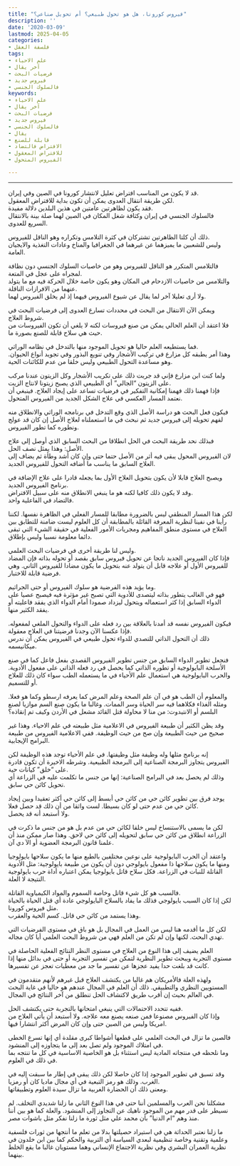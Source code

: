 ```yaml
---
title: "فيروس كورونا، هل هو تحول طبيعي؟ أم تحويل صناعي؟"
description: ''
date: '2020-03-09'
lastmod: 2025-04-05
categories:
- فلسفة العقل
tags:
- علم الاحياء
- آخر يقال
- فرضيات البحث
- فيروس جديد
- فالسلوك الجنسي
keywords:
- علم الاحياء
- آخر يقال
- فرضيات البحث
- فيروس جديد
- فالسلوك الجنسي
- يقال
- قابلة للصنع
- الافتراض فالتضاد
- للافتراض المعقول
- الفيروس المتحول

---
```

****

قد لا يكون من المناسب افتراض تعليل لانتشار كورونا في الصين وفي إيران.  
لكن طريقة انتقال العدوى يمكن أن تكون بداية للافتراض المعقول.  
فقد يكون لظاهرتين عامتين في هذين البلدين دلالة مفيدة.  
فالسلوك الجنسي في إيران وكثافة شغل المكان في الصين لهما صلة بينة بالانتقال السريع للعدوى.

ذلك أن كلتا الظاهرتين تشتركان في كثرة التلامس وتكراره وهو الناقل للفيروس.  
وليس للشعبين ما يميزهما عن غيرهما في الجغرافيا والمناخ وعادات التغذية والايجيان العامة.

فالتلامس المتكرر هو الناقل للفيروس وهو من خاصيات السلوك الجنسي دون نظافة لمجراه على عجل في المتعة.  
والتلامس من خاصيات الازدحام في المكان وهو يكون خاصة خلال الحركة فيه مع ما يتولد عنهما من الافرازات الناقلة.  
ولا أرى تعليلا آخر لما يقال عن شيوع الفيروس فيهما إذ لم يخلق الفيروس لهما.

ويمكن الآن الانتقال من البحث في محددات تسارع العدوى إلى فرضيات البحث في شروط العلاج.  
فلا اعتقد أن العلم الحالي يمكن من صنع فيروسات لكنه لا يلغي أن تكون الفيروسات من حيث هي سلاح قابلة للصنع بصورة ما.

فما يستطيعه العلم حاليا هو تحويل الموجود منها بالتدخل في نظامه الوراثي.  
وهذا أمر يطبقه كل مزارع في تركيب الأشجار وفي تنويع البذور وفي تجويد أنواع الحيوان. وهو مساعدة التحول الطبيعي وليس خلقا من عدم للكائنات الحية.

ولما كنت ابن مزارع فإني قد جربت ذلك على تكريب الأشجار وكل الزيتون عندنا مركب على الزيتون “الجالي” أي الطبيعي الذي يصبح زيتونا لانتاج الزيت.  
فإذا فهمنا ذلك فهمنا إمكانية التفكير في فرضيات تساعد على إيجاد العلاج. فينبغي أن نعتمد المسار العكسي في علاج الشكل الجديد من الفيروس المتحول.

فيكون فعل البحث هو دراسة الأصل الذي وقع التدخل في برنامجه الوراثي والانطلاق منه لفهم تحويله إلى فيروس جديد ثم نبحث في ما استعملناه لعلاج الأصل إن كان قد عولج ونطوره كما تطور الفيروس.

فبذلك نحد طريقة البحث في الحل انطلاقا من البحث السابق الذي أوصل إلى علاج الأصل: وهذا يمثل نصف الحل.  
لان الفيروس المحول يبقى فيه أثر من الأصل حتما حتى وإن كان أشد وطأة ثم يضاف إلى العلاج السابق ما يناسب ما أضافه التحول للفيروس الجديد.

ويصبح العلاج قابلا لأن يكون بتحويل العلاج الأول بما يجعله قادرا على علاج الإضافة في برنامج الفيروس الجديد.  
وقد لا يكون ذلك كافيا لكنه هو ما ينبغي الانطلاق منه على سبيل الافتراض.  
فالتضاد في الفاعلية واحد.

لكن هذا المسار المنطقي ليس بالضرورة مطابقا للمسار الفعلي في الظاهرة نفسها. لكننا رأينا في نفينا لنظرية المعرفة القائلة بالمطابقة أن كل العلوم ليست ضامنة للتطابق بين العلاج في مستوى منطق المفاهيم ومجريات الأمور الفعلية في حقيقة الشيء التي تبقى دائما معلومة نسبيا وليس بإطلاق.

وليس لنا طريقة أخرى في فرضيات البحث العلمي.  
فإذا كان الفيروس الجديد ناتجا عن تحويل فيروس سابق بقصد أو تحوله بذاته فإن المضاد للفيروس الأول أو علاجه قابل أن يتولد عنه بتحويل ما يكون مضادا للفيروس الثاني. وهي فرضية قابلة للاختبار.

وما يؤيد هذه الفرضية هو سلوك الفيروس أو حتى الجراثيم.  
فهو في الغالب يتطور بذاته ليتصدى للأدوية التي تصبح غير مؤثرة فيه فيصبح عصيا على الدواء السابق إذا كثر استعماله ويتحول ليزداد صمودا أمام الدواء الذي يفقد فاعليته أو يفقد الكثير منها.

فيكون الفيروس نفسه قد أمدنا بالعلاقة بين رد فعله على الدواء والتحول الملغي لمفعوله. فإذا عكسنا الآن وجدنا فرضيتنا في العلاج معقولة.  
ذلك أن التحول الذاتي للتصدي للدواء تحول طبيعي في الفيروس يمكن أن ندرس ميكانيسمه.

فنجعل تطوير الدواء السابق من جنس تطوير الفيروس القصدي بفعل فاعل كما في صنع الأسلحة البايولوجية أو تطوره الذاتي كما يحصل في رد فعله الذاتي على مفعول الأدوية. والحرب البايولوجية هي استعمال علم الأحياء في ما يستعمله الطب سواء كان ذلك للعلاج أو للتسميم.

والمعلوم أن الطب هو في آن علم الصحة وعلم المرض كما يعرفه ارسطو وكما هو فعلا. ومثله الغذاء فكلاهما فيه سر الحياة وسر الممات. وغالبا ما يكون صنع السم موازيا لصنع البلسم أو الانتيدوت: من منا لا محاولة قتل القائد مشعل في الأردن وكيف تم إنقاذه؟

وقد يظن الكثير أن طبيعة الفيروس في الاعلامية مثل طبيعته في علم الاحياء. وهذا غير صحيح من حيث الطبيعة وإن صح من حيث الوظيفة. ففي الاعلامية الفيروس من طبيعة البرامج الإيجابية.

إنه برنامج مثلها وله وظيفة مثل وظيفتها. في علم الأحياء توجد هذه الوظيفة لكن الفيروس يتجاوز البرمجة الصناعية إلى البرمجة الطبيعية. وشرطه الاخيرة أن تكون قادرة على “خلق” كيانات حية.  
وذلك لم يحصل بعد في البرامج الصناعية: إنها من جنس ما تكلمت عليه في الزراعة أي تحويل كائن حي سابق.

يوجد فرق بين تطوير كائن حي من كائن حي أبسط إلى كائن حي أكثر تعقيدا وبين إيجاد كائن حي من عدم حتى لو كان بسيطا. لست واثقا من أن ذلك قد حصل فعلا.  
ولا أستبعد أنه قد يحصل.

لكن ما يسمى بالاستنساخ ليس خلقا لكائن حي من عدم بل هو من جنس ما ذكرت في الزراعة انطلاق من كائن حي سابق لتحويله إلى كائن حي لاحق. وهذا صار ممكن منذ أن علمنا قانون البرمجة العضوية أو الآ دي آن.

واعتقد أن الحرب البايولوجية على نوعين مختلفين بالطبع منها ما يكون سلاحها بايولوجيا ومنها ما يكون سلاحها ذا مفعول بايولوجي دون أن يكون من طبيعة بايولوجية: مثل الأدوية القاتلة للنبات في الزراعة. فكل سلاح قاتل بايولوجيا يمكن اعتباره أداة حرب بايولوجية النتيجة لا العلة.

فالسبب هو كل شيء قاتل وخاصة السموم والمواد الكيمياوية القاتلة.  
لكن إذا كان السبب بايولوجي فذلك ما يفاد بالسلاح البايولوجي عادة أي قتل الحياة بالحياة مثل فيروس كورونا.  
وهذا يستمد من كائن حي قاتل. كسم الحية والعقرب.

لكن كل ما أقدمه هنا ليس من العمل في المجال بل هو باق في مستوى الفرضيات التي تهدي البحث. لكنها وإن لم تكن من العلم فهي من شروط البحث العلمي أيا كان مجاله.

العلم يضيف إلى هذا النوع من العلاج في مستوى النظر النتائج الفعلية الحاصلة في مستوى التجربة ويبحث تطوير النظرية لتمكن من تفسير التجربة أو حتى في بدائل منها إذا كانت قد بلغت حدا يفيد عجزها عن تفسير ما جد من معطيات تعجز عن تفسيرها.

ولهذه العلة فالأمريكان هم غالبا من يكتشف العلاج قبل غيرهم لأنهم متقدمون في المستويين النظري والتطبيقي. ذلك أن العلم في المجال عندهم هو حاليا في غاية البحث في العالم بحيث إن أقرب طريق لاكتشاف الحل تنطلق من آخر النتائج في المجال.

ففيه تتحدد الاحتمالات التي ينبغي امتحانها بالتجربة حتى يكتشف الحل.  
وإذا كان الفيروس مصنوعا فمن صنعه يصنع معه علاجه. ولا أستبعد أن يأتي العلاج من امريكا وليس من الصين حتى وإن كان المرض أكثر انتشارا فيها.

فالصين ما تزال في البحث العلمي على قطعها أشواطا كبرى مقلدة أي إنها تسرع الخطى في امتلاك الموجود ولم تصل بعد إلى ما يتجاوزه إلى المنشود.  
وما نلحظه في منتجاته المادية ليس استثناء بل هو الخاصية الاساسية في كل ما تنتجه بما في ذلك في العلوم.

وقد تسبق في تطوير الموجود إذا كان حاصلا لكن ذلك يبقى في إطار ما سبقت إليه في الغرب. وذلك هو رمز التبعية في أي مجال ماديا كان أو رمزيا.  
ومعنى ذلك أن الحضارة الغربية ما تزال سيدة العلوم وتطبيقاتها.

مشكلنا نحن العرب والمسلمين أننا حتى في هذا النوع الثاني ما زلنا شديدي التخلف. لم نسيطر على قدر مهم من الموجود ناهيك عن التجاوز إلى المنشود. والعلة كما هو بين أننا منذ وهم “ام الدنيا” بأن محمد علي مثل ثورة ما زلنا نفكر مثل باشوات مصر.

ما زلنا نعتبر الحداثة هي في استيراد حصيلتها بدلا من تعلم ما أنتجها من ثورات فلسفية وعلمية وتقنية وخاصة تنظيمية لبعدي السياسة أي التربية والحكم كما بين ابن خلدون في نظرية العمران البشري وفي نظرية الاجتماع الإنساني وهما مستويان غالبا ما يقع الخلط بينهما.

###
